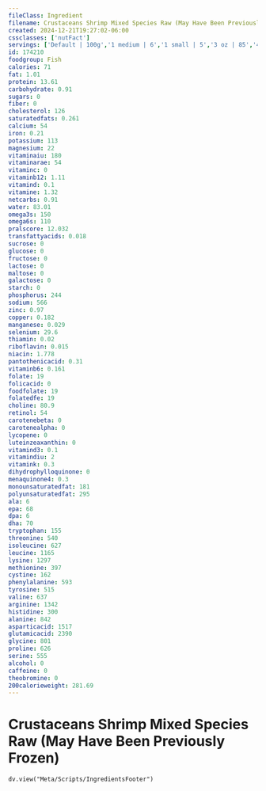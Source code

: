 ```yaml
---
fileClass: Ingredient
filename: Crustaceans Shrimp Mixed Species Raw (May Have Been Previously Frozen)
created: 2024-12-21T19:27:02-06:00
cssclasses: ['nutFact']
servings: ['Default | 100g','1 medium | 6','1 small | 5','3 oz | 85','4 large | 28']
id: 174210
foodgroup: Fish
calories: 71
fat: 1.01
protein: 13.61
carbohydrate: 0.91
sugars: 0
fiber: 0
cholesterol: 126
saturatedfats: 0.261
calcium: 54
iron: 0.21
potassium: 113
magnesium: 22
vitaminaiu: 180
vitaminarae: 54
vitaminc: 0
vitaminb12: 1.11
vitamind: 0.1
vitamine: 1.32
netcarbs: 0.91
water: 83.01
omega3s: 150
omega6s: 110
pralscore: 12.032
transfattyacids: 0.018
sucrose: 0
glucose: 0
fructose: 0
lactose: 0
maltose: 0
galactose: 0
starch: 0
phosphorus: 244
sodium: 566
zinc: 0.97
copper: 0.182
manganese: 0.029
selenium: 29.6
thiamin: 0.02
riboflavin: 0.015
niacin: 1.778
pantothenicacid: 0.31
vitaminb6: 0.161
folate: 19
folicacid: 0
foodfolate: 19
folatedfe: 19
choline: 80.9
retinol: 54
carotenebeta: 0
carotenealpha: 0
lycopene: 0
luteinzeaxanthin: 0
vitamind3: 0.1
vitamindiu: 2
vitamink: 0.3
dihydrophylloquinone: 0
menaquinone4: 0.3
monounsaturatedfat: 181
polyunsaturatedfat: 295
ala: 6
epa: 68
dpa: 6
dha: 70
tryptophan: 155
threonine: 540
isoleucine: 627
leucine: 1165
lysine: 1297
methionine: 397
cystine: 162
phenylalanine: 593
tyrosine: 515
valine: 637
arginine: 1342
histidine: 300
alanine: 842
asparticacid: 1517
glutamicacid: 2390
glycine: 801
proline: 626
serine: 555
alcohol: 0
caffeine: 0
theobromine: 0
200calorieweight: 281.69
---
```


# Crustaceans Shrimp Mixed Species Raw (May Have Been Previously Frozen)

```dataviewjs
dv.view("Meta/Scripts/IngredientsFooter")
```
